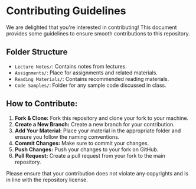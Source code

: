 # Contributing Guidelines

We are delighted that you're interested in contributing! This document provides some guidelines to ensure smooth contributions to this repository.

## Folder Structure

- `Lecture Notes/`: Contains notes from lectures.
- `Assignments/`: Place for assignments and related materials.
- `Reading Materials/`: Contains recommended reading materials.
- `Code Samples/`: Folder for any sample code discussed in class.

## How to Contribute:

1. **Fork & Clone:** Fork this repository and clone your fork to your machine.
2. **Create a New Branch:** Create a new branch for your contribution.
3. **Add Your Material:** Place your material in the appropriate folder and ensure you follow the naming conventions.
4. **Commit Changes:** Make sure to commit your changes.
5. **Push Changes:** Push your changes to your fork on GitHub.
6. **Pull Request:** Create a pull request from your fork to the main repository.

Please ensure that your contribution does not violate any copyrights and is in line with the repository license.

